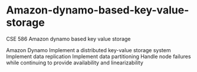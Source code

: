 # Amazon-dynamo-based-key-value-storage
CSE 586 Amazon dynamo based key value storage

Amazon Dynamo
Implement a distributed key-value storage system
Implement data replication
Implement data partitioning
Handle node failures while continuing to provide availability and linearizability
